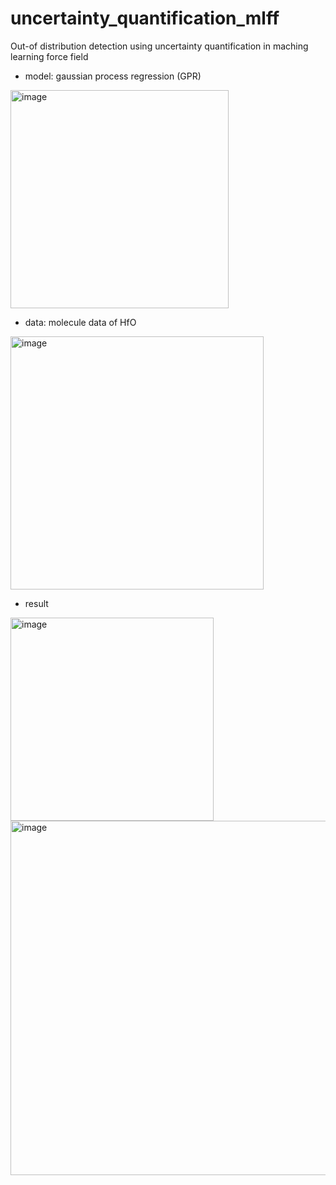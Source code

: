 # uncertainty_quantification_mlff
Out-of distribution detection using uncertainty quantification in maching learning force field

* model: gaussian process regression (GPR)
<img width="349" alt="image" src="https://github.com/user-attachments/assets/2cdcdcf6-858a-46b8-bc22-0699d3de90e1">

* data: molecule data of HfO
<img width="405" alt="image" src="https://github.com/user-attachments/assets/49aacebe-b865-412d-a8af-49bed55d0ac9">

* result

<img width="325" alt="image" src="https://github.com/user-attachments/assets/5363a814-4d1c-4edd-b1c9-14c6a9877364">
<img width="567" alt="image" src="https://github.com/user-attachments/assets/1449ae58-89ba-418c-9ae2-887a419568fb">


